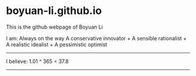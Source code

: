 # boyuan-li.github.io

This is the github webpage of Boyuan Li


I am:
Always on the way
A conservative innovator + A sensible rationalist + A realistic idealist + A pessimistic optimist 
- -----------------------------------------------------------------------------------------------------
I believe: 
1.01 ^ 365 = 37.8 
- -----------------------------------------------------------------------------------------------------
